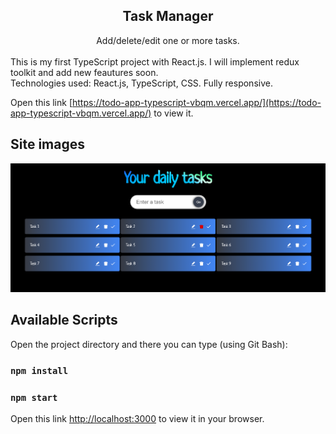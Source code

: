 <div align="center">
  <h2>Task Manager</h2>
  <span>Add/delete/edit one or more tasks.</span>
</div>
<br />
This is my first TypeScript project with React.js.
I will implement redux toolkit and add new feautures soon.
<br />
Technologies used: React.js, TypeScript, CSS. Fully responsive.

Open this link [https://todo-app-typescript-vbqm.vercel.app/](https://todo-app-typescript-vbqm.vercel.app/) to view it.

## Site images
![home-image](./src/images/daily-tasks-app.png)

## Available Scripts

Open the project directory and there you can type (using Git Bash):

### `npm install`
### `npm start`

Open this link [http://localhost:3000](http://localhost:3000) to view it in your browser.

